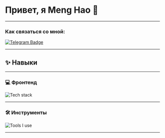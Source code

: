 
# Привет, я Meng Hao 👋
---

###  Как связаться со мной: 
[![Telegram Badge](https://img.shields.io/badge/-ZhmurovskiyKonstantin-blue?style=flat&logo=Telegram&logoColor=white)](https://t.me/MengHao0)

---
## ✨ Навыки
---

### 💻 Фронтенд

![Tech stack](https://skillicons.dev/icons?i=typescript,javascript,react,vue,tailwind,html,css)

---

### 🛠 Инструменты

![Tools I use](https://skillicons.dev/icons?i=vscode,webstorm,pycharm,windows,rollup,vite,vercel,netlify,cloudflare,git,github,discord,githubactions,npm,yarn)

---

